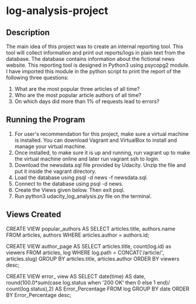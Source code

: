# log-analysis-project

## Description

The main idea of this project was to create an internal reporting tool. This tool will collect information and print out reports/logs in plain text from the database. The database contains information about the fictional news website. This reporting tool is designed in Python3 using psycopg2 module. I have imported this module in the python script to print the report of the following three questions:

   1. What are the most popular three articles of all time?
   2. Who are the most popular article authors of all time?
   3. On which days did more than 1% of requests lead to errors?

## Running the Program 

  1. For user's recommendation for this project, make sure a virtual machine is installed. You can download Vagrant and VirtualBox to install and manage your virtual machine.
  2. Once installed, to make sure it is up and running, run vagrant up to make the virtual machine online and later run vagrant ssh to login. 
  3. Download the newsdata.sql file provided by Udacity. Unzip the file and put it inside the vagrant directory. 
  4. Load the database using psql -d news -f newsdata.sql.
  5. Connect to the database using psql -d news.
  6. Create the Views given below. Then exit psql.
  7. Run python3 udacity_log_analysis.py file on the terminal. 
  
## Views Created

CREATE VIEW popular_authors AS
SELECT articles.title, authors.name
FROM articles, authors
WHERE articles.author = authors.id;

CREATE VIEW author_page AS
SELECT articles.title, count(log.id) as viewers
FROM articles, log
WHERE log.path = CONCAT('/article/', articles.slug)
GROUP BY articles.title, articles.author
ORDER BY viewers desc;

CREATE VIEW error_ view AS
SELECT date(time) AS date, round(100.0*sum(case log.status when '200 OK' then 0 else 1 end)/ count(log.status),2) AS Error_Percentage 
FROM log
GROUP BY date
ORDER BY Error_Percentage desc;
